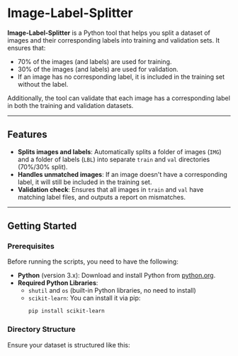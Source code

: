 # Image-Label-Splitter

**Image-Label-Splitter** is a Python tool that helps you split a dataset of images and their corresponding labels into training and validation sets. It ensures that:
- 70% of the images (and labels) are used for training.
- 30% of the images (and labels) are used for validation.
- If an image has no corresponding label, it is included in the training set without the label.

Additionally, the tool can validate that each image has a corresponding label in both the training and validation datasets.

---

## Features

- **Splits images and labels**: Automatically splits a folder of images (`IMG`) and a folder of labels (`LBL`) into separate `train` and `val` directories (70%/30% split).
- **Handles unmatched images**: If an image doesn't have a corresponding label, it will still be included in the training set.
- **Validation check**: Ensures that all images in `train` and `val` have matching label files, and outputs a report on mismatches.

---

## Getting Started

### Prerequisites

Before running the scripts, you need to have the following:

- **Python** (version 3.x): Download and install Python from [python.org](https://www.python.org/downloads/).
- **Required Python Libraries**: 
    - `shutil` and `os` (built-in Python libraries, no need to install)
    - `scikit-learn`: You can install it via pip:
      ```bash
      pip install scikit-learn
      ```

### Directory Structure

Ensure your dataset is structured like this:

